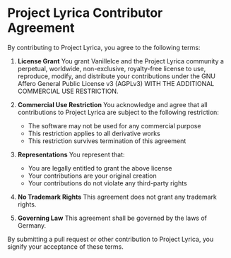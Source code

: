 # Project Lyrica Contributor Agreement

By contributing to Project Lyrica, you agree to the following terms:

1. **License Grant**
   You grant VanilleIce and the Project Lyrica community a perpetual, 
   worldwide, non-exclusive, royalty-free license to use, reproduce, 
   modify, and distribute your contributions under the GNU Affero General 
   Public License v3 (AGPLv3) WITH THE ADDITIONAL COMMERCIAL USE RESTRICTION.

2. **Commercial Use Restriction**
   You acknowledge and agree that all contributions to Project Lyrica 
   are subject to the following restriction:
   - The software may not be used for any commercial purpose
   - This restriction applies to all derivative works
   - This restriction survives termination of this agreement

3. **Representations**
   You represent that:
   - You are legally entitled to grant the above license
   - Your contributions are your original creation
   - Your contributions do not violate any third-party rights

4. **No Trademark Rights**
   This agreement does not grant any trademark rights.

5. **Governing Law**
   This agreement shall be governed by the laws of Germany.

By submitting a pull request or other contribution to Project Lyrica, 
you signify your acceptance of these terms.
